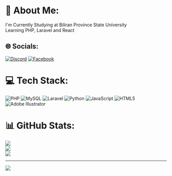 # 💫 About Me:
I'm Currently Studying at Biliran Province State University<br>Learning PHP, Laravel and React<br>


## 🌐 Socials:
[![Discord](https://img.shields.io/badge/Discord-%237289DA.svg?logo=discord&logoColor=white)](https://discord.gg/Kenny?) [![Facebook](https://img.shields.io/badge/Facebook-%231877F2.svg?logo=Facebook&logoColor=white)](https://facebook.com/https://www.facebook.com/KennyCharles.lala) 

# 💻 Tech Stack:
![PHP](https://img.shields.io/badge/php-%23777BB4.svg?style=for-the-badge&logo=php&logoColor=white) ![MySQL](https://img.shields.io/badge/mysql-%2300f.svg?style=for-the-badge&logo=mysql&logoColor=white) ![Laravel](https://img.shields.io/badge/laravel-%23FF2D20.svg?style=for-the-badge&logo=laravel&logoColor=white) ![Python](https://img.shields.io/badge/python-3670A0?style=for-the-badge&logo=python&logoColor=ffdd54) ![JavaScript](https://img.shields.io/badge/javascript-%23323330.svg?style=for-the-badge&logo=javascript&logoColor=%23F7DF1E) ![HTML5](https://img.shields.io/badge/html5-%23E34F26.svg?style=for-the-badge&logo=html5&logoColor=white) ![Adobe Illustrator](https://img.shields.io/badge/adobeillustrator-%23FF9A00.svg?style=for-the-badge&logo=adobeillustrator&logoColor=white)
# 📊 GitHub Stats:
![](https://github-readme-stats.vercel.app/api?username=KenXcode&theme=dark&hide_border=false&include_all_commits=false&count_private=false)<br/>
![](https://github-readme-streak-stats.herokuapp.com/?user=KenXcode&theme=dark&hide_border=false)<br/>
![](https://github-readme-stats.vercel.app/api/top-langs/?username=KenXcode&theme=dark&hide_border=false&include_all_commits=false&count_private=false&layout=compact)

---
[![](https://visitcount.itsvg.in/api?id=KenXcode&icon=0&color=0)](https://visitcount.itsvg.in)

<!-- Proudly created with GPRM ( https://gprm.itsvg.in ) -->
